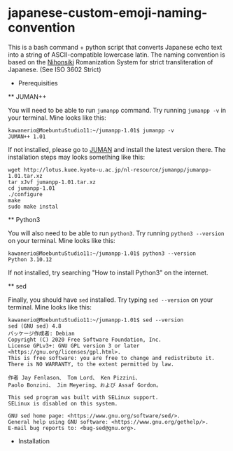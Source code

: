 # japanese-custom-emoji-naming-convention
This is a bash command + python script that converts Japanese echo text into a string of ASCII-compatible lowercase latin. The naming convention is based on the [Nihonsiki](https://en.wikipedia.org/wiki/Nihon-shiki_romanization) Romanization System for strict transliteration of Japanese. (See ISO 3602 Strict)

* Prerequisities

** JUMAN++

You will need to be able to run `jumanpp` command. Try running `jumanpp -v` in your terminal. Mine looks like this:

```
kawanerio@MoebuntuStudio11:~/jumanpp-1.01$ jumanpp -v
JUMAN++ 1.01 
```

If not installed, please go to [JUMAN](https://nlp.ist.i.kyoto-u.ac.jp/?JUMAN%2B%2B) and install the latest version there. The installation steps may looks something like this: 

```
wget http://lotus.kuee.kyoto-u.ac.jp/nl-resource/jumanpp/jumanpp-1.01.tar.xz
tar xJvf jumanpp-1.01.tar.xz
cd jumanpp-1.01
./configure
make
sudo make instal
```

** Python3

You will also need to be able to run `python3`. Try running `python3 --version` on your terminal. Mine looks like this:

```
kawanerio@MoebuntuStudio11:~/jumanpp-1.01$ python3 --version
Python 3.10.12
```

If not installed, try searching "How to install Python3" on the internet. 

** sed

Finally, you should have `sed` installed. Try typing `sed --version` on your terminal. Mine looks like this:

```
kawanerio@MoebuntuStudio11:~/jumanpp-1.01$ sed --version
sed (GNU sed) 4.8
パッケージ作成者: Debian
Copyright (C) 2020 Free Software Foundation, Inc.
License GPLv3+: GNU GPL version 3 or later <https://gnu.org/licenses/gpl.html>.
This is free software: you are free to change and redistribute it.
There is NO WARRANTY, to the extent permitted by law.

作者 Jay Fenlason、 Tom Lord、 Ken Pizzini、
Paolo Bonzini、 Jim Meyering、および Assaf Gordon。

This sed program was built with SELinux support.
SELinux is disabled on this system.

GNU sed home page: <https://www.gnu.org/software/sed/>.
General help using GNU software: <https://www.gnu.org/gethelp/>.
E-mail bug reports to: <bug-sed@gnu.org>.
```

* Installation


